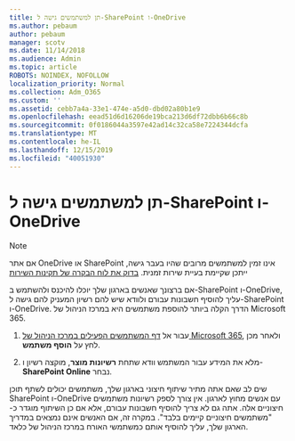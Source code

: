 ```yaml
---
title: תן למשתמשים גישה ל-SharePoint ו-OneDrive
ms.author: pebaum
author: pebaum
manager: scotv
ms.date: 11/14/2018
ms.audience: Admin
ms.topic: article
ROBOTS: NOINDEX, NOFOLLOW
localization_priority: Normal
ms.collection: Adm_O365
ms.custom: ''
ms.assetid: cebb7a4a-33e1-474e-a5d0-dbd02a80b1e9
ms.openlocfilehash: eead51d6d16206de19bca213d6df72dbb6b66c8b
ms.sourcegitcommit: 0f0186044a3597e42ad14c32ca58e7224344dcfa
ms.translationtype: MT
ms.contentlocale: he-IL
ms.lasthandoff: 12/15/2019
ms.locfileid: "40051930"
---
```

# <a name="give-users-access-to-sharepoint-and-onedrive"></a>תן למשתמשים גישה ל-SharePoint ו-OneDrive

> [!NOTE]
> אם אתר OneDrive או SharePoint אינו זמין למשתמשים מרובים שהיו בעבר גישה, ייתכן שקיימת בעיית שירות זמנית. [בדוק את לוח הבקרה של תקינות השירות](https://portal.office.com/adminportal/home#/servicehealth)
  
אם ברצונך שאנשים בארגון שלך יוכלו להיכנס ולהשתמש ב-SharePoint ו-OneDrive, עליך להוסיף חשבונות עבורם ולוודא שיש להם רשיון המעניק להם גישה ל-SharePoint ו-OneDrive. הדרך הקלה ביותר להוספת משתמשים היא במרכז הניהול של Microsoft 365.
  
1. עבור אל [דף המשתמשים הפעילים במרכז הניהול של Microsoft 365](https://portal.office.com/adminportal/home#/users), ולאחר מכן לחץ על **הוסף משתמש**.
    
2. מלא את המידע עבור המשתמש וודא שתחת **רשיונות מוצר**, מוקצה רשיון ו- **SharePoint Online** נבחר. 
    
שים לב שאם אתה מתיר שיתוף חיצוני בארגון שלך, משתמשים יכולים לשתף תוכן SharePoint ו-OneDrive עם אנשים מחוץ לארגון. אין צורך לספק רשיונות משתמשים חיצוניים אלה. אתה גם לא צריך להוסיף חשבונות עבורם, אלא אם כן השיתוף מוגדר כ-"משתמשים חיצוניים קיימים בלבד". במקרה זה, אם האנשים אינם נמצאים במדריך הארגון שלך, עליך להוסיף אותם כמשתמשי האורח במרכז הניהול של כלאד.
  

